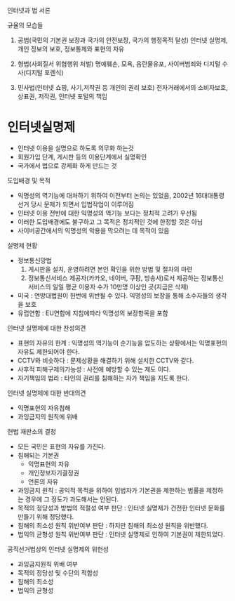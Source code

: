 인터넷과 법 서론

규율의 모습들

1) 공법(국민의 기본권 보장과 국가의 안전보장, 국가의 행정목적 달성)
인터넷 실명제, 개인 정보의 보호, 정보통제와 표현의 자유

2) 형법(사회질서 위협행위 처벌)
명예훼손, 모욕, 음란물유포, 사이버범죄와 디지털 수사(디지털 포렌식)

3) 민사법(인터넷 쇼핑, 사기,저작권 등 개인의 권리 보호)
전자거래에서의 소비자보호, 상표권, 저작권, 인터넷 포털의 책임


# 인터넷실명제

- 인터넷 이용을 실명으로 하도록 의무화 하는것
- 회원가입 단계, 게시판 등의 이용단계에서 실명확인
- 국가에서 법으로 강제화 하게 만드는 것

도입배경 및 목적
- 익명성의 역기능에 대처하기 위하여 이전부터 논의는 있었음, 2002년 16대대통령 선거 당시 문제가 되면서 입법작업이 이루어짐
- 인터넷 이용 전반에 대한 익명성의 역기능 보다는 정치적 고려가 우선됨
- 이러한 도입배경에도 불구하고 그 목적은 정치적인 것에 한정할 것은 아님
- 사이버공간에서의 익명성의 악용을 막으려는 데 목적이 있음

실명제 현황
- 정보통신망법
  1) 게시판을 설치, 운영하려면 본인 확인을 위한 방법 및 절차의 마련
  2) 정보통신서비스 제공자(카카오, 네이버, 쿠팡, 방송사)로서 제공하는 정보통신서비스의 일일 평균 이용자 수가 10만명 이상인 곳(지금은 삭제)
- 미국 : 연방대법원이 헌번에 위반될 수 있다. 익명성의 보장을 통해 소수자들의 생각을 보호
- 유럽연합 : EU연합에 지침에따라 익명성의 보장항목을 포함

인터넷 실명제에 대한 찬성의견
- 표현의 자유의 한계 : 익명성의 역기능이 순기능을 압도하는 상황에서는 익명표현의 자유도 제한되어야 한다.
- CCTV와 비슷하다 : 문제상황을 해결하기 위해 설치한 CCTV와 같다.
- 사후적 피해구제의가능성 : 사전에 예방할 수 있는 제도 이다.
- 자기책임의 법리 : 타인의 권리를 침해하는 자가 책임을 지도록 한다.

인터넷 실명제에 대한 반대의견
- 익명표현의 자유침해
- 과잉금지의 원칙에 위배

헌법 재판소의 결정
- 모든 국민은 표현의 자유를 가진다.
- 침해되는 기본권
  - 익명표현의 자유
  - 개인정보자기결정권
  - 언론의 자유
- 과잉금지 원칙 : 공익적 목적을 위하여 입법자가 기본권을 제한하는 법률을 제정하는 경우에 그 정도가 과도해서는 안된다.
- 목적의 정당성과 방법의 적절성 여부 판단 : 인터넷 실명제가 건전한 인터넷 문화를 만들기 위해 정당했다.
- 침해의 최소성 원칙 위반여부 판단 : 하지만 침해의 최소성 원칙을 위반했다.
- 법익의 균형성 원칙 위반여부 판단 : 인터넷 실명제로 인하여 기본권이 제한되었다.

공직선거법상의 인터넷 실명제의 위헌성
  - 과잉금지원칙 위배 여부
  - 목적의 정당성 및 수단의 적합성
  - 침해의 최소성
  - 법익의 균형성
